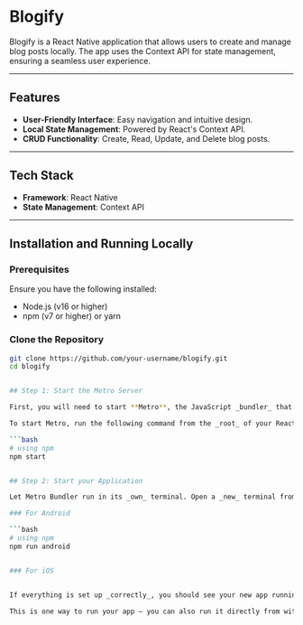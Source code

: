 # Blogify

Blogify is a React Native application that allows users to create and manage blog posts locally. The app uses the Context API for state management, ensuring a seamless user experience.

---

## Features

- **User-Friendly Interface**: Easy navigation and intuitive design.
- **Local State Management**: Powered by React's Context API.
- **CRUD Functionality**: Create, Read, Update, and Delete blog posts.

---

## Tech Stack

- **Framework**: React Native
- **State Management**: Context API

---

## Installation and Running Locally

### Prerequisites

Ensure you have the following installed:

- Node.js (v16 or higher)
- npm (v7 or higher) or yarn

### Clone the Repository

```bash
git clone https://github.com/your-username/blogify.git
cd blogify


## Step 1: Start the Metro Server

First, you will need to start **Metro**, the JavaScript _bundler_ that ships _with_ React Native.

To start Metro, run the following command from the _root_ of your React Native project:

```bash
# using npm
npm start


## Step 2: Start your Application

Let Metro Bundler run in its _own_ terminal. Open a _new_ terminal from the _root_ of your React Native project. Run the following command to start your _Android_ or _iOS_ app:

### For Android

```bash
# using npm
npm run android


### For iOS


If everything is set up _correctly_, you should see your new app running in your _Android Emulator_ or _iOS Simulator_ shortly provided you have set up your emulator/simulator correctly.

This is one way to run your app — you can also run it directly from within Android Studio and Xcode respectively.

